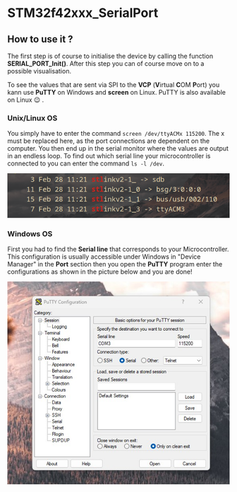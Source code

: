 # STM32f42xxx_SerialPort

## How to use it ?


The first step is of course to initialise the device by calling the function **SERIAL_PORT_Init()**. After this step you can of course move on to a possible visualisation.

To see the values that are sent via SPI to the **VCP** (**V**irtual **C**OM **P**ort)
you kann use **PuTTY** on Windows and **screen** on Linux.
PuTTY is also available on Linux :wink: .
### Unix/Linux OS
You simply have to enter the command ``` screen /dev/ttyACMx 115200 ```.
The x must be replaced here, as the port connections are dependent on the computer.
You then end up in the serial monitor where the values are output in an endless loop.
To find out which serial line your microcontroller is connected to you can enter the command ``` ls -l /dev ```.

 ![linux serial port sample](./media/serialPortLinux.png)

### Windows OS
First you had to find the __Serial line__ that corresponds to your Microcontroller. This configuration is usually accessible under Windows in "Device Manager" in the __Port__ section then you open the **PuTTY** program enter the configurations as shown in the picture below and you are done!

 ![Windows serial port sample](./media/serialPortWindows.jpg)


